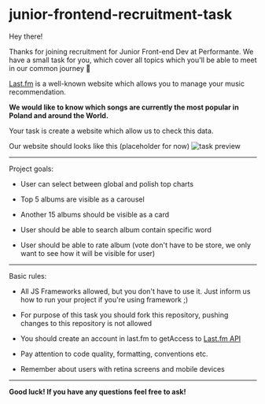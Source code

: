 # junior-frontend-recruitment-task

Hey there!

Thanks for joining recruitment for Junior Front-end Dev at Performante.
We have a small task for you, which cover all topics which you'll be able to meet in our common journey 🚀

[Last.fm](https://www.last.fm/) is a well-known website which allows you to manage your music recommendation.

**We would like to know which songs are currently the most popular in Poland and around the World.**

Your task is create a website which allow us to check this data.

Our website should looks like this (placeholder for now)
![task preview](http://cdn.perfo.me/junior-frontend-recruitment-task-preview.png)

---

Project goals:

* User can select between global and polish top charts

* Top 5 albums are visible as a carousel

* Another 15 albums should be visible as a card

* User should be able to search album contain specific word

* User should be able to rate album (vote don't have to be store, we only want to see how it will be visible for user)

---

Basic rules:
* All JS Frameworks allowed, but you don't have to use it. Just inform us how to run your project if you're using framework ;)

* For purpose of this task you should fork this repository, pushing changes to this repository is not allowed

* You should create an account in last.fm to getAccess to [Last.fm API](https://www.last.fm/api)

* Pay attention to code quality, formatting, conventions etc.

* Remember about users with retina screens and mobile devices

---

**Good luck! If you have any questions feel free to ask!**
